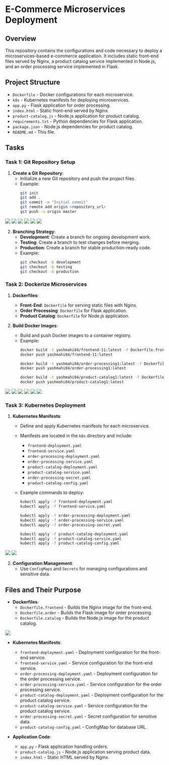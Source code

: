 
# E-Commerce Microservices Deployment

## Overview

This repository contains the configurations and code necessary to deploy a microservices-based e-commerce application. It includes static front-end files served by Nginx, a product catalog service implemented in Node.js, and an order processing service implemented in Flask.

## Project Structure

- `Dockerfile` - Docker configurations for each microservice.
- `k8s` - Kubernetes manifests for deploying microservices.
- `app.py` - Flask application for order processing.
- `index.html` - Static front-end served by Nginx.
- `product-catalog.js` - Node.js application for product catalog.
- `requirements.txt` - Python dependencies for Flask application.
- `package.json` - Node.js dependencies for product catalog.
- `README.md` - This file.

## Tasks

### Task 1: Git Repository Setup

1. **Create a Git Repository**:
   - Initialize a new Git repository and push the project files.
   - Example:
     ```bash
     git init
     git add .
     git commit -m "Initial commit"
     git remote add origin <repository_url>
     git push -u origin master
     ```
<img src="01.png">
<img src="02.png">
<img src="03.png">
<img src="04.png">
<img src="05.png">
<img src="06.png">



2. **Branching Strategy**:
   - **Development**: Create a branch for ongoing development work.
   - **Testing**: Create a branch to test changes before merging.
   - **Production**: Create a branch for stable production-ready code.
   - Example:
     ```bash
     git checkout -b development
     git checkout -b testing
     git checkout -b production
     ```

### Task 2: Dockerize Microservices

1. **Dockerfiles**:
   - **Front-End**: `Dockerfile` for serving static files with Nginx.
   - **Order Processing**: `Dockerfile` for Flask application.
   - **Product Catalog**: `Dockerfile` for Node.js application.

2. **Build Docker Images**:
   - Build and push Docker images to a container registry.
   - Example:
     ```bash
     docker build -t yashmahi04/frontend-11:latest -f Dockerfile.frontend .
     docker push yashmahi04/frontend-11:latest

     docker build -t yashmahi04/order-processing1:latest -f Dockerfile.order .
     docker push yashmahi04/order-processing1:latest

     docker build -t yashmahi04/product-catalog1:latest -f Dockerfile.catalog .
     docker push yashmahi04/product-catalog1:latest
     ```

<img src="07.png">
<img src="08.png">
<img src="09.png">
<img src="10.png">
<img src="11.png">
<img src="12.png">


### Task 3: Kubernetes Deployment

1. **Kubernetes Manifests**:
   - Define and apply Kubernetes manifests for each microservice.
   - Manifests are located in the `k8s` directory and include:
     - `frontend-deployment.yaml`
     - `frontend-service.yaml`
     - `order-processing-deployment.yaml`
     - `order-processing-service.yaml`
     - `product-catalog-deployment.yaml`
     - `product-catalog-service.yaml`
     - `order-processing-secret.yaml`
     - `product-catalog-config.yaml`

   - Example commands to deploy:
     ```bash
     kubectl apply -f frontend-deployment.yaml
     kubectl apply -f frontend-service.yaml

     kubectl apply -f order-processing-deployment.yaml
     kubectl apply -f order-processing-service.yaml
     kubectl apply -f order-processing-secret.yaml

     kubectl apply -f product-catalog-deployment.yaml
     kubectl apply -f product-catalog-service.yaml
     kubectl apply -f product-catalog-config.yaml
     ```
<img src="13.png">
<img src="14.png">

2. **Configuration Management**:
   - Use `ConfigMaps` and `Secrets` for managing configurations and sensitive data.

## Files and Their Purpose

- **Dockerfiles**:
  - `Dockerfile.frontend` - Builds the Nginx image for the front-end.
  - `Dockerfile.order` - Builds the Flask image for order processing.
  - `Dockerfile.catalog` - Builds the Node.js image for the product catalog.
<img src="15.png">

- **Kubernetes Manifests**:
  - `frontend-deployment.yaml` - Deployment configuration for the front-end service.
  - `frontend-service.yaml` - Service configuration for the front-end service.
  - `order-processing-deployment.yaml` - Deployment configuration for the order processing service.
  - `order-processing-service.yaml` - Service configuration for the order processing service.
  - `product-catalog-deployment.yaml` - Deployment configuration for the product catalog service.
  - `product-catalog-service.yaml` - Service configuration for the product catalog service.
  - `order-processing-secret.yaml` - Secret configuration for sensitive data.
  - `product-catalog-config.yaml` - ConfigMap for database URL.

- **Application Code**:
  - `app.py` - Flask application handling orders.
  - `product-catalog.js` - Node.js application serving product data.
  - `index.html` - Static HTML served by Nginx.

